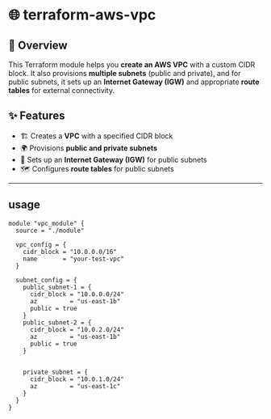 
# 🌐 terraform-aws-vpc

## 📘 Overview

This Terraform module helps you **create an AWS VPC** with a custom CIDR block. It also provisions **multiple subnets** (public and private), and for public subnets, it sets up an **Internet Gateway (IGW)** and appropriate **route tables** for external connectivity.

## ✨ Features

- 🏗️ Creates a **VPC** with a specified CIDR block  
- 🌍 Provisions **public and private subnets**  
- 🚪 Sets up an **Internet Gateway (IGW)** for public subnets  
- 🗺️ Configures **route tables** for public subnets  

---

## usage

```
module "vpc_module" {
  source = "./module"

  vpc_config = {
    cidr_block = "10.0.0.0/16"
    name       = "your-test-vpc"
  }

  subnet_config = {
    public_subnet-1 = {
      cidr_block = "10.0.0.0/24"
      az         = "us-east-1b"
      public = true
    }
    public_subnet-2 = {
      cidr_block = "10.0.2.0/24"
      az         = "us-east-1b"
      public = true
    }


    private_subnet = {
      cidr_block = "10.0.1.0/24"
      az         = "us-east-1c"
    }
  }
}



```

